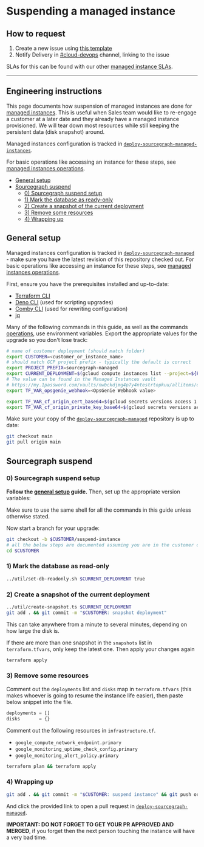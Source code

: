 # Suspending a managed instance

## How to request

1. Create a new issue using [this template](https://github.com/sourcegraph/customer/issues/new?assignees=&labels=team%2Fdevops&template=managed-instance-suspend.md&title=)
2. Notify Delivery in [#cloud-devops] channel, linking to the issue

SLAs for this can be found with our other [managed instance SLAs](index.md#slas-for-managed-instances).

---

## Engineering instructions

This page documents how suspension of managed instances are done for [managed instances](./index.md). This is useful when Sales team would like to re-engage a customer at a later date and they already have a managed instance provisioned. We will tear down most resources while still keeping the persistent data (disk snapshot) around.

Managed instances configuration is tracked in [`deploy-sourcegraph-managed-instances`](https://github.com/sourcegraph/deploy-sourcegraph-managed).

For basic operations like accessing an instance for these steps, see [managed instances operations](operations.md).

- [General setup](#general-setup)
- [Sourcegraph suspend](#sourcegraph-suspend)
  - [0) Sourcegraph suspend setup](#0-sourcegraph-suspend-setup)
  - [1) Mark the database as ready-only](#1-mark-the-database-as-read-only)
  - [2) Create a snapshot of the current deployment](#2-create-a-snapshot-of-the-current-deployment)
  - [3) Remove some resources](#3-remove-some-resources)
  - [4) Wrapping up](#4-wrapping-up)

## General setup

Managed instances configuration is tracked in [`deploy-sourcegraph-managed`](https://github.com/sourcegraph/deploy-sourcegraph-managed) - make sure you have the latest revision of this repository checked out. For basic operations like accessing an instance for these steps, see [managed instances operations](operations.md).

First, ensure you have the prerequisites installed and up-to-date:

- [Terraform CLI](https://www.terraform.io/)
- [Deno CLI](https://deno.land/) (used for scripting upgrades)
- [Comby CLI](https://comby.dev/) (used for rewriting configuration)
- [jq](https://stedolan.github.io/jq/)

Many of the following commands in this guide, as well as the commands [operations](./operations.md), use environment variables. Export the appropriate values for the upgrade so you don't lose track:

```sh
# name of customer deployment (should match folder)
export CUSTOMER=<customer_or_instance_name>
# should match GCP project prefix - typically the default is correct
export PROJECT_PREFIX=sourcegraph-managed
export CURRENT_DEPLOYMENT=$(gcloud compute instances list --project=${PROJECT_PREFIX}-${CUSTOMER} | grep -v "executors" | awk 'NR>1 { if ($1 ~ "-red-") print "red"; else print "black"; }')
# The value can be found in the Managed Instances vault
# https://my.1password.com/vaults/nwbckdjmg4p7y4ntestrtopkuu/allitems/d64bhllfw4wyybqnd4c3wvca2m
export TF_VAR_opsgenie_webhook=<OpsGenie Webhook value>

export TF_VAR_cf_origin_cert_base64=$(gcloud secrets versions access 1 --project=sourcegraph-dev --secret="SOURCEGRAPH_WILDCARD_CERT" | base64)
export TF_VAR_cf_origin_private_key_base64=$(gcloud secrets versions access 1 --project=sourcegraph-dev --secret="SOURCEGRAPH_WILDCARD_KEY" | base64)
```

Make sure your copy of the [`deploy-sourcegraph-managed`](https://github.com/sourcegraph/deploy-sourcegraph-managed) repository is up to date:

```sh
git checkout main
git pull origin main
```

## Sourcegraph suspend

### 0) Sourcegraph suspend setup

**Follow the [general setup](#general-setup) guide.** Then, set up the appropriate version variables:

Make sure to use the same shell for all the commands in this guide unless otherwise stated.

Now start a branch for your upgrade:

```sh
git checkout -b $CUSTOMER/suspend-instance
# all the below steps are documented assuming you are in the customer deployment directory
cd $CUSTOMER
```

### 1) Mark the database as read-only

```sh
../util/set-db-readonly.sh $CURRENT_DEPLOYMENT true
```

### 2) Create a snapshot of the current deployment

```sh
../util/create-snapshot.ts $CURRENT_DEPLOYMENT
git add . && git commit -m "$CUSTOMER: snapshot deployment"
```

This can take anywhere from a minute to several minutes, depending on how large the disk is.

If there are more than one snapshot in the `snapshots` list in `terraform.tfvars`, only keep the latest one. Then apply your changes again

```sh
terraform apply
```

### 3) Remove some resources

Comment out the `deployments` list and `disks` map in `terraform.tfvars` (this makes whoever is going to resume the instance life easier), then paste below snippet into the file.

```tf
deployments = []
disks       = {}
```

Comment out the following resources in `infrastructure.tf`.

- `google_compute_network_endpoint.primary`
- `google_monitoring_uptime_check_config.primary`
- `google_monitoring_alert_policy.primary`

```sh
terraform plan && terraform apply
```

### 4) Wrapping up

```sh
git add . && git commit -m "$CUSTOMER: suspend instance" && git push origin HEAD
```

And click the provided link to open a pull request in [`deploy-sourcegraph-managed`](https://github.com/sourcegraph/deploy-sourcegraph-managed).

**IMPORTANT: DO NOT FORGET TO GET YOUR PR APPROVED AND MERGED**, if you forget then the next person touching the instance will have a very bad time.

[#cloud-devops]: https://sourcegraph.slack.com/archives/C02KX975BDG
